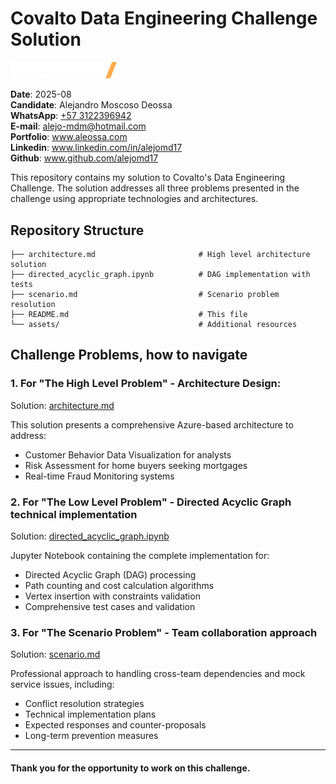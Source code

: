 # Covalto Data Engineering Challenge Solution

<img src="./assets/logo_covalto.png" alt="logo_covalto" width="170"/>

**Date**: 2025-08  
**Candidate**: Alejandro Moscoso Deossa  
**WhatsApp**: [+57 3122396942](http://wa.me/573122396942)  
**E-mail**: alejo-mdm@hotmail.com  
**Portfolio**: www.aleossa.com  
**Linkedin**: www.linkedin.com/in/alejomd17  
**Github**: www.github.com/alejomd17  

This repository contains my solution to Covalto's Data Engineering Challenge. 
The solution addresses all three problems presented in the challenge using appropriate technologies and architectures.

## Repository Structure
```
├── architecture.md                       # High level architecture solution
├── directed_acyclic_graph.ipynb          # DAG implementation with tests
├── scenario.md                           # Scenario problem resolution
├── README.md                             # This file
└── assets/                               # Additional resources
```
## Challenge Problems, how to navigate
### 1. For "The High Level Problem" - Architecture Design:
   
  Solution: [architecture.md](./architecture.md)

  This solution presents a comprehensive Azure-based architecture to address:
* Customer Behavior Data Visualization for analysts
* Risk Assessment for home buyers seeking mortgages
* Real-time Fraud Monitoring systems

### 2. For "The Low Level Problem" - Directed Acyclic Graph technical implementation

Solution:  [directed_acyclic_graph.ipynb](./directed_acyclic_graph.ipynb)

Jupyter Notebook containing the complete implementation for:
* Directed Acyclic Graph (DAG) processing
* Path counting and cost calculation algorithms
* Vertex insertion with constraints validation
* Comprehensive test cases and validation

### 3. For "The Scenario Problem" - Team collaboration approach

Solution: [scenario.md](./scenario.md)

Professional approach to handling cross-team dependencies and mock service issues, including:

* Conflict resolution strategies
* Technical implementation plans
* Expected responses and counter-proposals
* Long-term prevention measures

---
#### Thank you for the opportunity to work on this challenge.